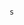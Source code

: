                                                                                                                                                                                                                                                s
